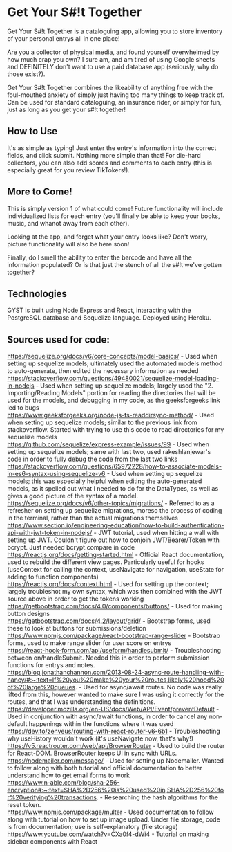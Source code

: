 # Get Your S#!t Together

Get Your S#!t Together is a cataloguing app, allowing you to store inventory of your personal entrys all in one place!

Are you a collector of physical media, and found yourself overwhelmed by how much crap you own? I sure am, and am tired of using Google sheets and DEFINITELY don't want to use a paid database app (seriously, why do those exist?).

Get Your S#!t Together combines the likeability of anything free with the foul-mouthed anxiety of simply just having too many things to keep track of. Can be used for standard cataloguing, an insurance rider, or simply for fun, just as long as you get your s#!t together!

## How to Use
It's as simple as typing! Just enter the entry's information into the correct fields, and click submit. Nothing more simple than that! For die-hard collectors, you can also add scores and comments to each entry (this is especially great for you review TikTokers!). 

## More to Come!
This is simply version 1 of what could come! Future functionality will include individualized lists for each entry (you'll finally be able to keep your books, music, and whanot away from each other). 

Looking at the app, and forget what your entry looks like? Don't worry, picture functionality will also be here soon!

Finally, do I smell the ability to enter the barcode and have all the information populated? Or is that just the stench of all the s#!t we've gotten together?

## Technologies
GYST is built using Node Express and React, interacting with the PostgreSQL database and Sequelize language. Deployed using Heroku.

## Sources used for code:
https://sequelize.org/docs/v6/core-concepts/model-basics/ - Used when setting up sequelize models; ultimately used the automated models method to auto-generate, then edited the necessary information as needed <br />
https://stackoverflow.com/questions/49480021/sequelize-model-loading-in-nodejs - Used when setting up sequelize models; largely used the "2. Importing/Reading Models" portion for reading the directories that will be used for the models, and debugging in my code, as the geeksforgeeks link led to bugs <br />
https://www.geeksforgeeks.org/node-js-fs-readdirsync-method/ - Used when setting up sequelize models; similar to the previous link from stackoverflow. Started with trying to use this code to read directories for my sequelize models <br />
https://github.com/sequelize/express-example/issues/99 - Used when setting up sequelize models; same with last two, used rakeshlanjewar's code in order to fully debug the code from the last two links <br />
https://stackoverflow.com/questions/65972228/how-to-associate-models-in-es6-syntax-using-sequelize-v6 - Used when setting up sequelize models; this was especially helpful when editing the auto-generated models, as it spelled out what I needed to do for the DataTypes, as well as gives a good picture of the syntax of a model. <br />
https://sequelize.org/docs/v6/other-topics/migrations/ - Referred to as a refresher on setting up sequelize migrations, moreso the process of coding in the terminal, rather than the actual migrations themselves <br /> 
https://www.section.io/engineering-education/how-to-build-authentication-api-with-jwt-token-in-nodejs/ - JWT tutorial, used when hitting a wall with setting up JWT. Couldn't figure out how to conjoin JWT/Bearer/Token with bcrypt. Just needed bcrypt.compare in code <br />
https://reactjs.org/docs/getting-started.html - Official React documentation, used to rebuild the different view pages. Particularly useful for hooks (useContext for calling the context, useNavigate for navigation, useState for adding to function components) <br />
https://reactjs.org/docs/context.html - Used for setting up the context; largely troubleshot my own syntax, which was then combined with the JWT source above in order to get the tokens working <br />
https://getbootstrap.com/docs/4.0/components/buttons/ - Used for making button designs <br />
https://getbootstrap.com/docs/4.2/layout/grid/ - Bootstrap forms, used these to look at buttons for submissions/deletion <br />
https://www.npmjs.com/package/react-bootstrap-range-slider - Bootstrap forms, used to make range slider for user score on entrys <br />
https://react-hook-form.com/api/useform/handlesubmit/ - Troubleshooting between on/handleSubmit. Needed this in order to perform submission functions for entrys and notes. <br />
https://blog.jonathanchannon.com/2013-08-24-async-route-handling-with-nancy/#:~:text=If%20you%20make%20your%20routes,likely%20hood%20of%20large%20queues. - Used for async/await routes. No code was really lifted from this, however wanted to make sure I was using it correctly for the routes, and that I was understanding the definitions. <br />
https://developer.mozilla.org/en-US/docs/Web/API/Event/preventDefault - Used in conjunction with async/await functions, in order to cancel any non-default happenings within the functions where it was used <br />
https://dev.to/zenveus/routing-with-react-router-v6-6b1 - Troubleshooting why useHistory wouldn't work (it's useNavigate now, that's why!) <br />
https://v5.reactrouter.com/web/api/BrowserRouter - Used to build the router for React-DOM. BrowserRouter keeps UI in sync with URLs.<br />
https://nodemailer.com/message/ - Used for setting up Nodemailer. Wanted to follow along with both tutorial and official documentation to better understand how to get email forms to work <br />
https://www.n-able.com/blog/sha-256-encryption#:~:text=SHA%2D256%20is%20used%20in,SHA%2D256%20for%20verifying%20transactions. - Researching the hash algorithms for the reset token. <br />
https://www.npmjs.com/package/multer - Used documentation to follow along with tutorial on how to set up image upload. Under file storage, code is from documentation; use is self-explanatory (file storage) <br />
https://www.youtube.com/watch?v=CXa0f4-dWi4 - Tutorial on making sidebar components with React